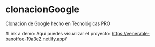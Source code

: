 # clonacionGoogle
Clonación de Google hecho en Tecnológicas PRO

#Link a demo: 
Aqui puedes visualizar el proyecto: https://venerable-banoffee-19a3e2.netlify.app/
